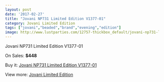 ```yaml
---
layout: post
date: '2017-02-27'
title: "Jovani NP731 Limited Edition V1377-01"
category: Jovani Limited Edition
tags: ["jovani","beaded","brand","evening","edition"]
image: http://www.lustparties.com/12757-thickbox_default/jovani-np731-limited-edition-v1377-01.jpg
---
```

Jovani NP731 Limited Edition V1377-01

On Sales: **$448**
<a href="https://www.lustparties.com/en/jovani-limited-edition/4785-jovani-np731-limited-edition-v1377-01.html"><amp-img layout="responsive" width="600" height="600" src="//www.lustparties.com/12757-thickbox_default/jovani-np731-limited-edition-v1377-01.jpg" alt="Jovani NP731 Limited Edition V1377-01 0" /></a>

Buy it: [Jovani NP731 Limited Edition V1377-01](https://www.lustparties.com/en/jovani-limited-edition/4785-jovani-np731-limited-edition-v1377-01.html "Jovani NP731 Limited Edition V1377-01")

View more: [Jovani Limited Edition](https://www.lustparties.com/en/28-jovani-limited-edition "Jovani Limited Edition")